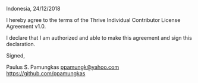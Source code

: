 Indonesia, 24/12/2018

I hereby agree to the terms of the Thrive Individual Contributor License
Agreement v1.0.

I declare that I am authorized and able to make this agreement and sign this
declaration.

Signed,

Paulus S. Pamungkas ppamungk@yahoo.com https://github.com/ppamungkas
